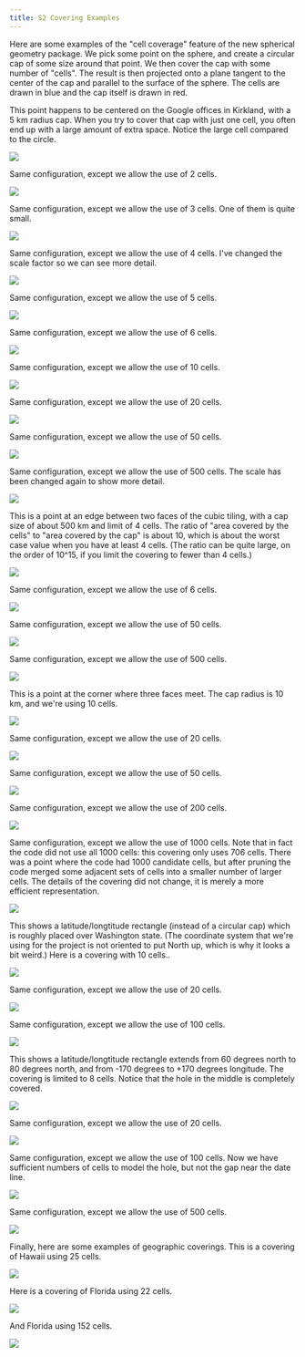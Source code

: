 ```yaml
---
title: S2 Covering Examples
---
```


Here are some examples of the "cell coverage" feature of the new
spherical geometry package. We pick some point on the sphere, and create
a circular cap of some size around that point. We then cover the cap
with some number of "cells". The result is then projected onto a plane
tangent to the center of the cap and parallel to the surface of the
sphere. The cells are drawn in blue and the cap itself is drawn in red.

This point happens to be centered on the Google offices in Kirkland,
with a 5 km radius cap. When you try to cover that cap with just one
cell, you often end up with a large amount of extra space. Notice the
large cell compared to the circle.

![](/img/kirkland_1.gif)

Same configuration, except we allow the use of 2 cells.

![](/img/kirkland_2.gif)

Same configuration, except we allow the use of 3 cells. One of them is
quite small.

![](/img/kirkland_3.gif)

Same configuration, except we allow the use of 4 cells. I've changed the
scale factor so we can see more detail.

![](/img/kirkland_4.gif)

Same configuration, except we allow the use of 5 cells.

![](/img/kirkland_5.gif)

Same configuration, except we allow the use of 6 cells.

![](/img/kirkland_6.gif)

Same configuration, except we allow the use of 10 cells.

![](/img/kirkland_10.gif)

Same configuration, except we allow the use of 20 cells.

![](/img/kirkland_20.gif)

Same configuration, except we allow the use of 50 cells.

![](/img/kirkland_50.gif)

Same configuration, except we allow the use of 500 cells. The scale has
been changed again to show more detail.

![](/img/kirkland_500.gif)

This is a point at an edge between two faces of the cubic tiling, with a
cap size of about 500 km and limit of 4 cells. The ratio of "area
covered by the cells" to "area covered by the cap" is about 10, which is
about the worst case value when you have at least 4 cells. (The ratio
can be quite large, on the order of 10\^15, if you limit the covering to
fewer than 4 cells.)

![](/img/edge_4.gif)

Same configuration, except we allow the use of 6 cells.

![](/img/edge_6.gif)

Same configuration, except we allow the use of 50 cells.

![](/img/edge_50.gif)

Same configuration, except we allow the use of 500 cells.

![](/img/edge_500.gif)

This is a point at the corner where three faces meet. The cap radius is
10 km, and we're using 10 cells.

![](/img/corner_10.gif)

Same configuration, except we allow the use of 20 cells.

![](/img/corner_20.gif)

Same configuration, except we allow the use of 50 cells.

![](/img/corner_50.gif)

Same configuration, except we allow the use of 200 cells.

![](/img/corner_200.gif)

Same configuration, except we allow the use of 1000 cells. Note that in
fact the code did not use all 1000 cells: this covering only uses 706
cells. There was a point where the code had 1000 candidate cells, but
after pruning the code merged some adjacent sets of cells into a smaller
number of larger cells. The details of the covering did not change, it
is merely a more efficient representation.

![](/img/corner_1000.gif)

This shows a latitude/longtitude rectangle (instead of a circular cap)
which is roughly placed over Washington state. (The coordinate system
that we're using for the project is not oriented to put North up, which
is why it looks a bit weird.) Here is a covering with 10 cells..

![](/img/washington_10.gif)

Same configuration, except we allow the use of 20 cells.

![](/img/washington_20.gif)

Same configuration, except we allow the use of 100 cells.

![](/img/washington_100.gif)

This shows a latitude/longtitude rectangle extends from 60 degrees north
to 80 degrees north, and from -170 degrees to +170 degrees longitude.
The covering is limited to 8 cells. Notice that the hole in the middle
is completely covered.

![](/img/polar_8.gif)

Same configuration, except we allow the use of 20 cells.

![](/img/polar_20.gif)

Same configuration, except we allow the use of 100 cells. Now we have
sufficient numbers of cells to model the hole, but not the gap near the
date line.

![](/img/polar_100.gif)

Same configuration, except we allow the use of 500 cells.

![](/img/polar_500.gif)

Finally, here are some examples of geographic coverings.  This is a covering of
Hawaii using 25 cells.

![](/img/hawaii.gif)

Here is a covering of Florida using 22 cells.

![](/img/florida1.gif)

And Florida using 152 cells.

![](/img/florida2.gif)
